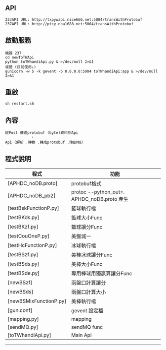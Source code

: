 

## API
```
223API URL: http://txpywapi.nice666.net:5004/transWithProtobuf
237API URL: http://ptcy.nba1688.net:5004/transWithProtobuf
```
## 啟動服務
```
機器 237
cd newToTWApi
python toTWhandiApi.py & >/dev/null 2>&1
或是 (目前使用↓)
gunicorn -w 5 -k gevent -b 0.0.0.0:5004 toTWhandiApi:app & >/dev/null 2>&1

```
## 重啟

```
sh restart.sh
```

## 內容
```
經Post 傳送protobuf (byte)資料到Api
            ↓
Api (解析 .轉換 .轉成protobuf .傳到MQ)

```

## 程式說明
程式|功能
----|----
[APHDC_noDB.proto]|protobuf格式
[APHDC_noDB_pb2]|protoc --python_out=. APHDC_noDB.proto  產生
[testBskFunctionP.py]|籃球執行檔
[testBKds.py]|籃球大小Func
[testBKzf.py]|籃球讓分Func
[testCouOneP.py]|美盤減一
[testHcFunctionP.py]|冰球執行檔
[testBSzf.py]|美棒冰球讓分Func
[testBSds.py]|美棒大小Func
[testBSde.py]|專用棒球用獨贏算讓分Func
[newBSzf]|兩盤口計算讓分
[newBSds]|兩盤口計算大小
[newBSMixFunctionP.py]|美棒執行檔
[gun.conf]| gevent 設定檔
[mapping.py]|mapping
[sendMQ.py]|sendMQ func
[toTWhandiApi.py]|Main Api

- - - - - -

